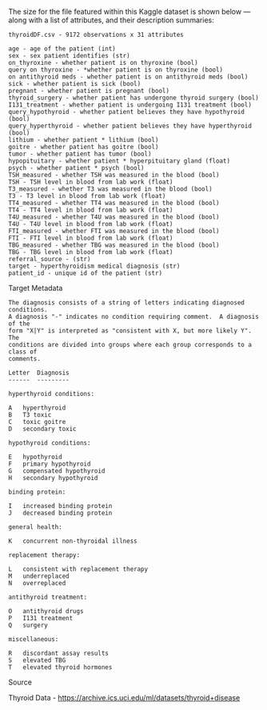 The size for the file featured within this Kaggle dataset is shown below — along with a list of attributes, and their description summaries:

    thyroidDF.csv - 9172 observations x 31 attributes

    age - age of the patient (int)
    sex - sex patient identifies (str)
    on_thyroxine - whether patient is on thyroxine (bool)
    query on thyroxine - *whether patient is on thyroxine (bool)
    on antithyroid meds - whether patient is on antithyroid meds (bool)
    sick - whether patient is sick (bool)
    pregnant - whether patient is pregnant (bool)
    thyroid_surgery - whether patient has undergone thyroid surgery (bool)
    I131_treatment - whether patient is undergoing I131 treatment (bool)
    query_hypothyroid - whether patient believes they have hypothyroid (bool)
    query_hyperthyroid - whether patient believes they have hyperthyroid (bool)
    lithium - whether patient * lithium (bool)
    goitre - whether patient has goitre (bool)
    tumor - whether patient has tumor (bool)
    hypopituitary - whether patient * hyperpituitary gland (float)
    psych - whether patient * psych (bool)
    TSH_measured - whether TSH was measured in the blood (bool)
    TSH - TSH level in blood from lab work (float)
    T3_measured - whether T3 was measured in the blood (bool)
    T3 - T3 level in blood from lab work (float)
    TT4_measured - whether TT4 was measured in the blood (bool)
    TT4 - TT4 level in blood from lab work (float)
    T4U_measured - whether T4U was measured in the blood (bool)
    T4U - T4U level in blood from lab work (float)
    FTI_measured - whether FTI was measured in the blood (bool)
    FTI - FTI level in blood from lab work (float)
    TBG_measured - whether TBG was measured in the blood (bool)
    TBG - TBG level in blood from lab work (float)
    referral_source - (str)
    target - hyperthyroidism medical diagnosis (str)
    patient_id - unique id of the patient (str)

Target Metadata

    The diagnosis consists of a string of letters indicating diagnosed conditions.
    A diagnosis "-" indicates no condition requiring comment.  A diagnosis of the
    form "X|Y" is interpreted as "consistent with X, but more likely Y".  The
    conditions are divided into groups where each group corresponds to a class of
    comments.

    Letter  Diagnosis
    ------  ---------

    hyperthyroid conditions:

    A   hyperthyroid
    B   T3 toxic
    C   toxic goitre
    D   secondary toxic

    hypothyroid conditions:

    E   hypothyroid
    F   primary hypothyroid
    G   compensated hypothyroid
    H   secondary hypothyroid

    binding protein:

    I   increased binding protein
    J   decreased binding protein

    general health:

    K   concurrent non-thyroidal illness

    replacement therapy:

    L   consistent with replacement therapy
    M   underreplaced
    N   overreplaced

    antithyroid treatment:

    O   antithyroid drugs
    P   I131 treatment
    Q   surgery

    miscellaneous:

    R   discordant assay results
    S   elevated TBG
    T   elevated thyroid hormones

Source

Thyroid Data - https://archive.ics.uci.edu/ml/datasets/thyroid+disease